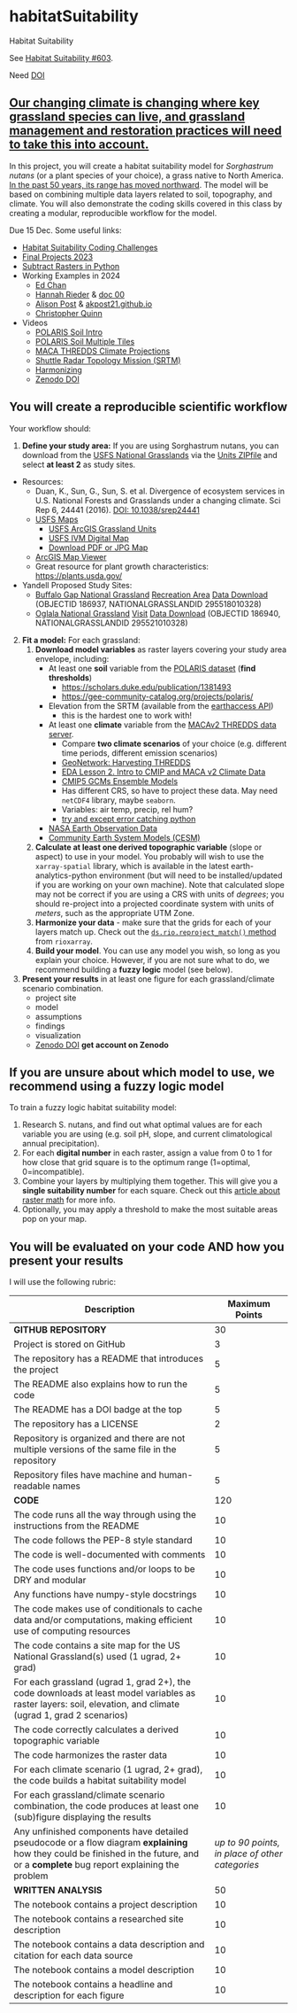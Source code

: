 # habitatSuitability
Habitat Suitability

See
[Habitat Suitability #603](https://github.com/earthlab-education/Earth-Analytics-AY24/issues/603).

Need [DOI](https://help.zenodo.org/docs/deposit/describe-records/reserve-doi/)

## [Our changing climate is changing where key grassland species can live, and grassland management and restoration practices will need to take this into account.](https://www.frontiersin.org/articles/10.3389/fpls.2017.00730/full)

In this project, you will create a habitat suitability model for _Sorghastrum nutans_ (or a plant species of your choice), a grass native to North America. [In the past 50 years, its range has moved northward](https://www.gbif.org/species/2704414). The model will be based on combining multiple data layers related to soil, topography, and climate. You will also demonstrate the coding skills covered in this class by creating a modular, reproducible workflow for the model.

Due 15 Dec. Some useful links:

- [Habitat Suitability Coding Challenges](https://cu-esiil-edu.github.io/esiil-learning-portal/foundations/notebooks/08-habitat/habitat.html)
- [Final Projects 2023](https://github.com/earthlab-education/Earth-Analytics-2023-01-Intro/blob/main/analysis/final.md)
- [Subtract Rasters in Python](https://www.earthdatascience.org/courses/use-data-open-source-python/intro-raster-data-python/raster-data-processing/subtract-rasters-in-python/)
- Working Examples in 2024
    - [Ed Chan](https://github.com/eggvoice/sorghastrum-nutans-habitat-suitability-model)
    - [Hannah Rieder](https://github.com/hanried/habitat-suitability) &
[doc 00](https://github.com/hanried/habitat-suitability/blob/main/00-habitat-suitability.ipynb)
    - [Alison Post](https://github.com/akpost21/Habitat-Suitability) &
[akpost21.github.io](https://github.com/akpost21/akpost21.github.io)
    - [Christopher Quinn](https://github.com/cmq879/earth-analytics-habitat-suitability-finalproject)
- Videos
    - [POLARIS Soil Intro](https://cuboulder.zoom.us/rec/play/E2GIn3h6mY9Z7BaaxCDAape0mCD-gQhaBCplqp7T0FbFLCbZbVNXAOUS8jloBH4PvB__6bsQwR-xLkoe.S5-dDjshYndL1Mib?canPlayFromShare=true&from=share_recording_detail&continueMode=true&componentName=rec-play&originRequestUrl=https%3A%2F%2Fcuboulder.zoom.us%2Frec%2Fshare%2FimhCGJcrCgSoE1cJjg02r86GMNjiRz0jwVMJ5c0uWNwBCD5D_0kLSl3CaqLdDI2a.ucGta1EEAiirDUop)
    - [POLARIS Soil Multiple Tiles](https://cuboulder.zoom.us/rec/play/V_jdL5O3ePUCkAlt__yYG2tOIM8cI8BBI61z4114Awf3lVPBD_XaO_kUSOCCCBlqeq4XCsdkWuvivYCl.JpFRlK-EbErBsiay?canPlayFromShare=true&from=share_recording_detail&continueMode=true&componentName=rec-play&originRequestUrl=https%3A%2F%2Fcuboulder.zoom.us%2Frec%2Fshare%2F3S7pGOSv7jztZTvg4RSXLj-GicnHwusIDIEDoETZbUN7ivkc6Ryi5GAJyX9Ly6h2.VXl6iFmLChjjUyOg)
    - [MACA THREDDS Climate Projections](https://o365coloradoedu-my.sharepoint.com/personal/alpo6007_colorado_edu/_layouts/15/stream.aspx?id=%2Fpersonal%2Falpo6007%5Fcolorado%5Fedu%2FDocuments%2FAttachments%2FGMT20241204%2D184128%5FRecording%5F1758x1024%201%2Emp4&referrer=StreamWebApp%2EWeb&referrerScenario=AddressBarCopied%2Eview%2E9d3173e0%2D79c8%2D4027%2D95d3%2D7b49bec923d0)
    - [Shuttle Radar Topology Mission (SRTM)](https://cuboulder.zoom.us/rec/play/6fTikKcJPbGPB321iHmAa3dhMUR7r0n_zSZ3XxjL-SfBLpVfsrZJ1CrHlkOrK6jvTlYgztvvskfvaAGP.T6ixGvWj42gYShMV?canPlayFromShare=true&from=share_recording_detail&continueMode=true&componentName=rec-play&originRequestUrl=https%3A%2F%2Fcuboulder.zoom.us%2Frec%2Fshare%2FploG3HVb_qA0QU8eACIHMKtNbkiGFys7cmiBbTRryv3NUWBmKo-DXhzXdU3cbpz7.99x0PeiCHONSj6Ty)
    - [Harmonizing](https://cuboulder.zoom.us/rec/play/ekGBLwpW4gdtvlBstJrS_ehlAzq9INvK37XNdS8WKF-3WfE2xTiZmn1xIlFysuymN67yGbUeUJlpAwzS.HPT5luF6NWi8Ylsl?canPlayFromShare=true&from=share_recording_detail&continueMode=true&componentName=rec-play&originRequestUrl=https%3A%2F%2Fcuboulder.zoom.us%2Frec%2Fshare%2FgtkCgeowtvOgVPHDddcElI144wxCyHXOj1lKi5SEiMlxY1-L9Zm-PDBuTe6lh3Gm.S4X4wzflnTKXQtqr)
    - [Zenodo DOI](https://www.canva.com/design/DAGZAYa4S9g/EMFly0i8e9YDDFL4QuEMaQ/watch?utm_content=DAGZAYa4S9g&utm_campaign=designshare&utm_medium=link2&utm_source=uniquelinks&utlId=h7cebe8067b)
## You will create a reproducible scientific workflow

Your workflow should:

1. **Define your study area:**  If you are using Sorghastrum nutans, you can download from the
[USFS National Grasslands](https://www.fs.usda.gov/managing-land/national-forests-grasslands/national-grasslands)
via the
[Units ZIPfile](https://data.fs.usda.gov/geodata/edw/edw_resources/shp/S_USA.NationalGrassland.zip) and select **at least 2** as study sites.

- Resources:
    - Duan, K., Sun, G., Sun, S. et al. Divergence of ecosystem services in U.S. National Forests and Grasslands under a changing climate. Sci Rep 6, 24441 (2016). [DOI: 10.1038/srep24441](https://doi.org/10.1038/srep24441)
    - [USFS Maps](https://www.fs.usda.gov/visit/maps)
        - [USFS ArcGIS Grassland Units](https://data-usfs.hub.arcgis.com/datasets/usfs::national-grassland-units-feature-layer/explore?location=41.300146%2C-107.829591%2C6.23)
        - [USFS IVM Digital Map](https://www.fs.usda.gov/ivm/)
        - [Download PDF or JPG Map](https://experience.arcgis.com/experience/9ab8d03e2bec4d7fbfc27ba836e70aed/page/Forest-Series/#data_s=id%3AdataSource_2-Forest_Series_Index_6205%3A1430)
    - [ArcGIS Map Viewer](https://www.arcgis.com/home/webmap/viewer.html)
    - Great resource for plant growth characteristics: <https://plants.usda.gov/>
- Yandell Proposed Study Sites:
    - [Buffalo Gap National Grassland](https://www.fs.usda.gov/recarea/nebraska/recarea/?recid=30329)
[Recreation Area](https://www.fs.usda.gov/detail/r2/recreation?cid=stelprdb5389082)
[Data Download](https://data-usfs.hub.arcgis.com/datasets/usfs::national-grassland-units-feature-layer/explore?location=43.534637%2C-102.565490%2C8.34)
(OBJECTID 186937, NATIONALGRASSLANDID 295518010328)	
    - [Oglala National Grassland](https://www.fs.usda.gov/recarea/nebraska/recarea/?recid=30328)
[Visit](https://visitnebraska.com/harrison/oglala-national-grassland)
[Data Download](https://data-usfs.hub.arcgis.com/datasets/usfs::national-grassland-units-feature-layer/explore?location=43.509639%2C-102.570535%2C8.36)
(OBJECTID 186940, NATIONALGRASSLANDID 295521010328)
   
2. **Fit a model:** For each grassland:
    1. **Download model variables** as raster layers covering your study area envelope, including:
        - At least one **soil** variable from the [POLARIS dataset](http://hydrology.cee.duke.edu/POLARIS/PROPERTIES/v1.0/) (**find thresholds**)
            - <https://scholars.duke.edu/publication/1381493>
            - <https://gee-community-catalog.org/projects/polaris/>
        - Elevation from the SRTM (available from the [earthaccess API](https://github.com/nsidc/earthaccess/))
            - this is the hardest one to work with! 
        - At least one **climate** variable from the [MACAv2 THREDDS data server](http://thredds.northwestknowledge.net:8080/thredds/reacch_climate_CMIP5_macav2_catalog2.html).
            - Compare **two climate scenarios** of your choice (e.g. different time periods, different emission scenarios) 
            - [GeoNetwork: Harvesting THREDDS](https://docs.geonetwork-opensource.org/3.12/user-guide/harvesting/harvesting-thredds/)
            - [EDA Lesson 2. Intro to CMIP and MACA v2 Climate Data](https://www.earthdatascience.org/courses/use-data-open-source-python/hierarchical-data-formats-hdf/intro-to-MACAv2-cmip5-data/)
            - [CMIP5 GCMs Ensemble Models](https://climate.northwestknowledge.net/MACA/GCMs.php)
            - Has different CRS, so have to project these data. May need `netCDF4` library, maybe `seaborn`.
            - Variables: air temp, precip, rel hum?
            - [try and except error catching python](https://www.earthdatascience.org/courses/use-data-open-source-python/hierarchical-data-formats-hdf/get-maca-2-climate-data-netcdf-python/)
        - [NASA Earth Observation Data](https://earthdata.nasa.gov/)
        - [Community Earth System Models (CESM)](https://www.cesm.ucar.edu)
     2. **Calculate at least one derived **topographic** variable** (slope or aspect) to use in your model. You probably will wish to use the `xarray-spatial` library, which is available in the latest earth-analytics-python environment (but will need to be installed/updated if you are working on your own machine). Note that calculated slope may not be correct if you are using a CRS with units of *degrees*; you should re-project into a projected coordinate system with units of *meters*, such as the appropriate UTM Zone.
     3. **Harmonize your data** - make sure that the grids for each of your layers match up. Check out the [`ds.rio.reproject_match()` method](https://corteva.github.io/rioxarray/stable/examples/reproject_match.html#Reproject-Match) from `rioxarray`.
     4. **Build your model**. You can use any model you wish, so long as you explain your choice. However, if you are not sure what to do, we recommend building a **fuzzy logic** model (see below).
3. **Present your results** in at least one figure for each grassland/climate scenario combination.
   - project site
   - model
   - assumptions
   - findings
   - visualization
   - [Zenodo DOI](https://help.zenodo.org/docs/deposit/describe-records/reserve-doi/) **get account on Zenodo**

## If you are unsure about which model to use, we recommend using a fuzzy logic model

To train a fuzzy logic habitat suitability model:

1. Research S. nutans, and find out what optimal values are for each variable you are using (e.g. soil pH, slope, and current climatological annual precipitation). 
2. For each **digital number** in each raster, assign a value from 0 to 1 for how close that grid square is to the optimum range (1=optimal, 0=incompatible). 
3. Combine your layers by multiplying them together. This will give you a **single suitability number** for each square. Check out this [article about raster math](https://www.earthdatascience.org/courses/use-data-open-source-python/intro-raster-data-python/raster-data-processing/subtract-rasters-in-python/) for more info.
4. Optionally, you may apply a threshold to make the most suitable areas pop on your map.

## You will be evaluated on your code AND how you present your results

I will use the following rubric:

| Description | Maximum Points |
| - | - |
| **GITHUB REPOSITORY** | 30  |
| Project is stored on GitHub | 3 |
| The repository has a README that introduces the project | 5 |
| The README also explains how to run the code | 5 |
| The README has a DOI badge at the top | 5 |
| The repository has a LICENSE | 2 |
| Repository is organized and there are not multiple versions of the same file in the repository | 5 |
| Repository files have machine and human-readable names | 5 |
| **CODE** | 120 |
| The code runs all the way through using the instructions from the README | 10 |
| The code follows the PEP-8 style standard | 10 |
| The code is well-documented with comments | 10 |
| The code uses functions and/or loops to be DRY and modular | 10 |
| Any functions have numpy-style docstrings | 10 |
| The code makes use of conditionals to cache data and/or computations, making efficient use of computing resources | 10 |
| The code contains a site map for the US National Grassland(s) used (1 ugrad, 2+ grad) | 10 |
| For each grassland (ugrad 1, grad 2+), the code downloads at least model variables as raster layers: soil, elevation, and climate (ugrad 1, grad 2 scenarios) | 10 |
| The code correctly calculates a derived topographic variable | 10 |
| The code harmonizes the raster data | 10 |
| For each climate scenario (1 ugrad, 2+ grad), the code builds a habitat suitability model | 10 |
| For each grassland/climate scenario combination, the code produces at least one (sub)figure displaying the results | 10 |
| Any unfinished components have detailed pseudocode or a flow diagram **explaining** how they could be finished in the future, and or a **complete** bug report explaining the problem | *up to 90 points, in place of other categories* |
| **WRITTEN ANALYSIS** | 50 |
| The notebook contains a project description | 10 |
| The notebook contains a researched site description | 10 |
| The notebook contains a data description and citation for each data source | 10 |
| The notebook contains a model description | 10 |
| The notebook contains a headline and description for each figure | 10 |
